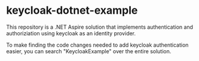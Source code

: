 # keycloak-dotnet-example

This repository is a .NET Aspire solution that implements authentication and authoriziation using keycloak as an identity provider.

To make finding the code changes needed to add keycloak authentication easier, you can search "KeycloakExample" over the entire solution.
